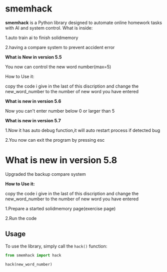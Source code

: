 # smemhack
**smemhack** is a Python library designed to automate online homework tasks with AI and system control.
What is inside:

1.auto train ai to finish solidmemory

2.having a compare system to prevent accident error

**What is New in version 5.5**

You now can control the new word number(max=5)

How to Use it:

copy the code i give in the last of this discription and change the new_word_number to the number of new word you have entered

**What is new in version 5.6**

Now you can't enter number below 0 or larger than 5

**What is new in version 5.7**

1.Now it has auto debug function,it will auto restart process if detected bug

2.You now can exit the program by pressing esc

# What is new in version 5.8

Upgraded the backup compare system

**How to Use it:**

copy the code i give in the last of this discription and change the new_word_number to the number of new word you have entered

1.Prepare a started solidmemory page(exercise page)

2.Run the code
## Usage
To use the library, simply call the `hack()` function:
```python
from smemhack import hack

hack(new_word_number)
